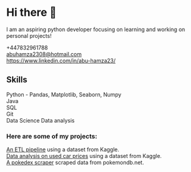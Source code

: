 # Hi there 👋
  
I am an aspiring python developer focusing on learning and working on personal projects!   
  
+447832961788  
abuhamza2308@hotmail.com  
https://www.linkedin.com/in/abu-hamza23/  

## Skills
Python - Pandas, Matplotlib, Seaborn, Numpy  
Java  
SQL  
Git  
Data Science
Data analysis  


  
### Here are some of my projects:
[An ETL pipeline](https://github.com/abuh1/SFsalaries-ETL-Pipeline) using a dataset from Kaggle.  
[Data analysis on used car prices](https://github.com/abuh1/kaggle-used-car-prices) using a dataset from Kaggle.  
[A pokedex scraper](https://github.com/abuh1/Pokedex-scraper-json) scraped data from pokemondb.net.
